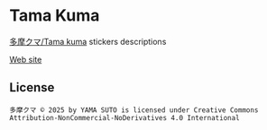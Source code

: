 # Tama Kuma

[多摩クマ/Tama kuma](https://store.line.me/stickershop/author/1607061/ja) stickers descriptions

[Web site](https://yamasuto.github.io/TamaKuma.github.io/)

## License

<!-- 
LICENSE CHOOSER
<https://chooser-beta.creativecommons.org/>
-->

    多摩クマ © 2025 by YAMA SUTO is licensed under Creative Commons Attribution-NonCommercial-NoDerivatives 4.0 International
